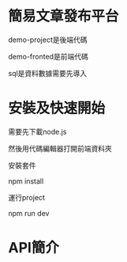 # 簡易文章發布平台

demo-project是後端代碼

demo-fronted是前端代碼

sql是資料數據需要先導入

# 安裝及快速開始
需要先下載node.js

然後用代碼編輯器打開前端資料夾

安裝套件

npm install

運行project

npm run dev



# API簡介

